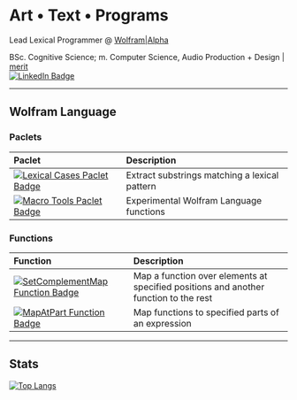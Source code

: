 # Art • Text • Programs
Lead Lexical Programmer @ [Wolfram|Alpha](https://www.wolframalpha.com)

BSc. Cognitive Science; m. Computer Science, Audio Production + Design | [merit](https://meritpages.com/faizon_zaman)
<br>
<a href="https://www.linkedin.com/in/faizonzaman"><img src="https://img.shields.io/badge/LinkedIn-blue?style=for-the-badge&logo=linkedin&logoColor=white" alt="LinkedIn Badge"/></a>


<div id="badges">
  
<!--   <a href="https://www.buymeacoffee.com/fznzmn">
    <img src="https://img.shields.io/badge/buy_me_a_coffee-628F73?style=for-the-badge&logo=buymeacoffee&logoColor=white" alt="Buy me a coffee Badge"/>
  </a> -->
<!--   <a href="https://twitter.com/sensuscuro">
    <img src="https://img.shields.io/badge/Twitter-blue?style=for-the-badge&logo=twitter&logoColor=white" alt="Twitter Badge"/>
  </a> -->
<!--   <a href="https://www.researchgate.net/profile/Faizon-Zaman">
    <img src="https://img.shields.io/badge/Twitter-blue?style=for-the-badge&logo=twitter&logoColor=white" alt="Twitter Badge"/>
  </a> -->
</div>

---
## Wolfram Language
### Paclets
|Paclet|Description|
|:-|:-|
|<a href="https://resources.wolframcloud.com/PacletRepository/resources/FaizonZaman/LexicalCases/"><img src="https://img.shields.io/badge/LexicalCases-628F73?style=for-the-badge&logo=wolframlanguage&logoColor=white" alt="Lexical Cases Paclet Badge"/></a>|Extract substrings matching a lexical pattern|
|<a href="https://resources.wolframcloud.com/PacletRepository/resources/FaizonZaman/MacroTools/"><img src="https://img.shields.io/badge/MacroTools-628F73?style=for-the-badge&logo=wolframlanguage&logoColor=white" alt="Macro Tools Paclet Badge"/></a>|Experimental Wolfram Language functions|

### Functions
|Function|Description|
|:-|:-|
|<a href="https://resources.wolframcloud.com/FunctionRepository/resources/SetComplementMap/"><img src="https://img.shields.io/badge/SetComplementMap-628F73?style=for-the-badge&logo=wolframlanguage&logoColor=white" alt="SetComplementMap Function Badge"/></a>|Map a function over elements at specified positions and another function to the rest|
|<a href="https://resources.wolframcloud.com/FunctionRepository/resources/MapAtPart/"><img src="https://img.shields.io/badge/MapAtPart-628F73?style=for-the-badge&logo=wolframlanguage&logoColor=white" alt="MapAtPart Function Badge"/></a>|Map functions to specified parts of an expression|

---
## Stats
[![Top Langs](https://github-readme-stats.vercel.app/api/top-langs/?username=dishmint)](https://github.com/anuraghazra/github-readme-stats)
